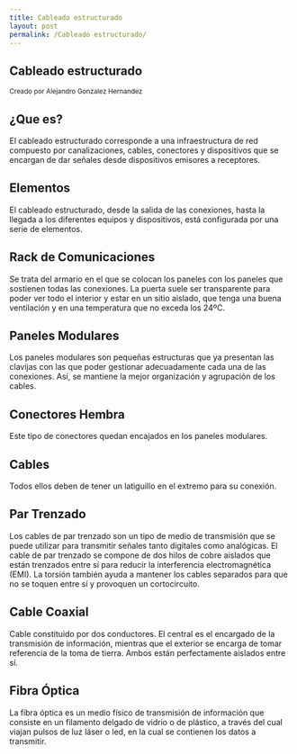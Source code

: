 ```yaml
---
title: Cableado estructurado
layout: post
permalink: /Cableado estructurado/
---
```


<section data-background="#191970">
    <h1>Cableado estructurado</h1>
    <p>
        <small>Creado por Alejandro Gonzalez Hernandez</small>
    </p>
</section>

<section data-transition="slide" data-background="#008080" data-background-transition="fade">
    <h2>¿Que es?</h2>
    <p class="fragment current-visible">
       El cableado estructurado corresponde a una infraestructura de red compuesto por canalizaciones, cables, conectores y dispositivos que se encargan de dar señales desde dispositivos emisores a receptores.
    </p>
</section>


<section>
    <section data-transition="slide" data-background="#800000" data-background-transition="fade">
        <h2>Elementos</h2>
        <p class="fragment current-visible">
            El cableado estructurado, desde la salida de las conexiones, hasta la llegada a los diferentes equipos y dispositivos, está configurada por una serie de elementos.
        </p>
         <a href="#" class="navigate-down">
        </a>
 </section>
 <section data-transition="slide" data-background="#4B0082" data-background-transition="zoom">
        <h2>Rack de Comunicaciones</h2>
        <p class="fragment fade-up">
           Se trata del armario en el que se colocan los paneles con los paneles que sostienen todas las conexiones. La puerta suele ser transparente para poder ver todo el interior y estar en un sitio aislado, que tenga una buena ventilación y en una temperatura que no exceda los 24ºC.
        </p>
 </section>
     <section data-transition="slide" data-background="#8B4513" data-background-transition="concave">
        <h2>Paneles Modulares</h2>
        <p class="fragment fade-down">
           Los paneles modulares son pequeñas estructuras que ya presentan las clavijas con las que poder gestionar adecuadamente cada una de las conexiones. Así, se mantiene la mejor organización y agrupación de los cables.
        </p>
 </section>
     <section data-transition="slide" data-background="#8B4513" data-background-transition="convex">
        <h2>Conectores Hembra</h2>
        <p class="fragment fade-left">
            Este tipo de conectores quedan encajados en los paneles modulares. 
        </p>
 </section>
     <section data-transition="slide" data-background="#008080" data-background-transition="convex">
        <h2>Cables</h2>
        <p class="fragment">
            Todos ellos deben de tener un latiguillo en el extremo para su conexión.
        </p>
 </section>
     <section data-transition="slide" data-background="#2F4F4F" data-background-transition="convex">
        <h2>Par Trenzado</h2>
        <p class="fragment fade-up">
           Los cables de par trenzado son un tipo de medio de transmisión que se puede utilizar para transmitir señales tanto digitales como analógicas. El cable de par trenzado se compone de dos hilos de cobre aislados que están trenzados entre sí para reducir la interferencia electromagnética (EMI). La torsión también ayuda a mantener los cables separados para que no se toquen entre sí y provoquen un cortocircuito.
        </p>
 </section>
    <section data-transition="slide" data-background="#DCDCDC" data-background-transition="convex">
        <h2>Cable Coaxial</h2>
        <p class="fragment fade-down">
          Cable constituido por dos conductores. El central es el encargado de la transmisión de información, mientras que el exterior se encarga de tomar referencia de la toma de tierra. Ambos están perfectamente aislados entre sí.
        </p>
 </section>
  <section data-transition="slide" data-background="#778899" data-background-transition="zoom">
        <h2>Fibra Óptica</h2>
        <p class="fragment fade-left">
           La fibra óptica es un medio físico de transmisión de información que consiste en un filamento delgado de vidrio o de plástico, a través del cual viajan pulsos de luz láser o led, en la cual se contienen los datos a transmitir.
        </p>
       <br>
        <a href="#/8">
        </a>
 </section>




